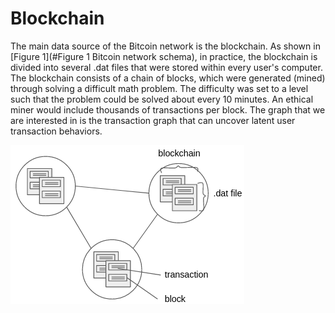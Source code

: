 # Blockchain

The main data source of the Bitcoin network is the blockchain. As shown in [Figure 1](#Figure 1 Bitcoin network schema), in practice, the blockchain is divided into several .dat files that were stored within every user's computer. The blockchain consists of a chain of blocks, which were generated (mined) through solving a difficult math problem. The difficulty was set to a level such that the problem could be solved about every 10 minutes. An ethical miner would include thousands of transactions per block. The graph that we are interested in is the transaction graph that can uncover latent user transaction behaviors.

![Figure 1 Bitcoin network schema](../.gitbook/assets/bitcoin-network)
